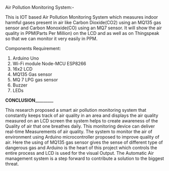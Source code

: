 Air Pollution Monitoring System:-

This is IOT based Air Pollution Monitoring System which measures indoor harmful gases present in air like Carbon Dioxide(CO2) using an MQ135 gas sensor and Carbon Monoxide(CO) using an MQ7 sensor. It will show the air quality in PPM(Parts Per Million) on the LCD and as well as on Thingspeak so that we can monitor it very easily in PPM.

Components Requirement:
1. Arduino Uno
2. Wi-Fi module Node-MCU ESP8266
3. 16x2 LCD
4. MQ135 Gas sensor
5. MQ 7 LPG gas sensor
6. Buzzer
7. LEDs

__________________________________CONCLUSION___________________________________________	

This research proposed a smart air pollution monitoring system that constantly keeps track of air quality in an area and displays the air quality measured on an LCD screen the system helps to create awareness of the Quality of air that one breathes daily. This monitoring device can deliver real-time Measurements of air quality. The system to monitor the air of environment using Arduino microcontroller proposed to improve quality of air. Here the using of MQ135 gas sensor gives the sense of different type of dangerous gas and Arduino is the heart of this project which controls the entire process and LCD is used for the visual Output. The Automatic Air management system is a step forward to contribute a solution to the biggest threat. 
